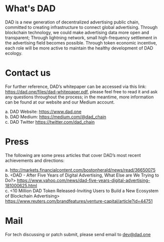 # What's DAD
DAD is a new generation of decentralized advertising public chain, committed to creating infrastructure to connect global advertising. Through blockchain technology, we could make advertising data more open and transparent; Through lightning network, small high-frequency settlement in the advertising field becomes possible. Through token economic incentive, each role will be more active to maintain the healthy development of DAD ecology.

# Contact us
For further reference, DAD’s whitepaper can be accessed via this link: https://dad.one/files/dad-whitepaper.pdf, please feel free to read it and ask any questions throughout the process; in the meantime, more information can be found at our website and our Medium account.

a. DAD Website: https://www.dad.one <br/>
b. DAD Medium: https://medium.com/@dad_chain<br/>
c. DAD Twitter https://twitter.com/dad_chain<br/>

# Press
The following are some press articles that cover DAD’s most recent achievements and directions:

a. <DAD Aiming at Redefining Digital Advertising Through Distributed Trust Advertising Ecosystem> http://markets.financialcontent.com/bostonherald/news/read/36650075<br/>
b. <DAD - After Five Years of Digital Advertising, What Else are We Trying to Do?> https://www.yahoo.com/news/dad-five-years-digital-advertising-181000625.html<br/>
c. <10 Million DAD Token Released-Inviting Users to Build a New Ecosystem of Blockchain Advertising> https://www.reuters.com/brandfeatures/venture-capital/article?id=44751<br/>

# Mail
For tech discussing or patch submit, please send email to dev@dad.one
